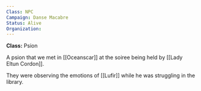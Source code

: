 ```yaml
---
Class: NPC
Campaign: Danse Macabre
Status: Alive
Organization:
---
```

**Class:** Psion

A psion that we met in [[Oceanscar]] at the soiree being held by [[Lady Eltun Cordon]].

They were observing the emotions of [[Lufir]] while he was struggling in the library.